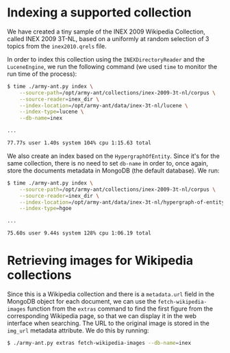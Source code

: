 # Indexing a supported collection

We have created a tiny sample of the INEX 2009 Wikipedia Collection, called INEX 2009 3T-NL, based on a uniformly at random selection of 3 topics from the `inex2010.qrels` file.

In order to index this collection using the `INEXDirectoryReader` and the `LuceneEngine`, we run the following command (we used `time` to monitor the run time of the process):

```bash
$ time ./army-ant.py index \
	--source-path=/opt/army-ant/collections/inex-2009-3t-nl/corpus \
	--source-reader=inex_dir \
	--index-location=/opt/army-ant/data/inex-3t-nl/lucene \
	--index-type=lucene \
	--db-name=inex

...

77.77s user 1.40s system 104% cpu 1:15.63 total
```

We also create an index based on the  `HypergraphOfEntity`. Since it's for the same collection, there is no need to set `db-name` in order to, once again, store the documents metadata in MongoDB (the default database). We run:

```bash
$ time ./army-ant.py index \
	--source-path=/opt/army-ant/collections/inex-2009-3t-nl/corpus \
	--source-reader=inex_dir \
	--index-location=/opt/army-ant/data/inex-3t-nl/hypergraph-of-entity \
	--index-type=hgoe

...

75.60s user 9.44s system 128% cpu 1:06.19 total
```

# Retrieving images for Wikipedia collections

Since this is a Wikipedia collection and there is a `metadata.url` field in the MongoDB object for each document, we can use the `fetch-wikipedia-images` function from the  `extras` command to find the first figure from the corresponding Wikipedia page, so that we can display it in the web interface when searching. The URL to the original image is stored in the `img_url` metadata attribute. We do this by running:

```bash
$ ./army-ant.py extras fetch-wikipedia-images --db-name=inex
```